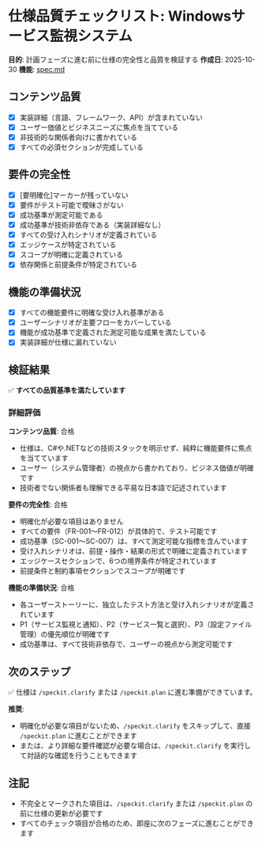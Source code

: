 # 仕様品質チェックリスト: Windowsサービス監視システム

**目的**: 計画フェーズに進む前に仕様の完全性と品質を検証する
**作成日**: 2025-10-30
**機能**: [spec.md](../spec.md)

## コンテンツ品質

- [x] 実装詳細（言語、フレームワーク、API）が含まれていない
- [x] ユーザー価値とビジネスニーズに焦点を当てている
- [x] 非技術的な関係者向けに書かれている
- [x] すべての必須セクションが完成している

## 要件の完全性

- [x] [要明確化]マーカーが残っていない
- [x] 要件がテスト可能で曖昧さがない
- [x] 成功基準が測定可能である
- [x] 成功基準が技術非依存である（実装詳細なし）
- [x] すべての受け入れシナリオが定義されている
- [x] エッジケースが特定されている
- [x] スコープが明確に定義されている
- [x] 依存関係と前提条件が特定されている

## 機能の準備状況

- [x] すべての機能要件に明確な受け入れ基準がある
- [x] ユーザーシナリオが主要フローをカバーしている
- [x] 機能が成功基準で定義された測定可能な成果を満たしている
- [x] 実装詳細が仕様に漏れていない

## 検証結果

✅ **すべての品質基準を満たしています**

### 詳細評価

**コンテンツ品質**: 合格
- 仕様は、C#や.NETなどの技術スタックを明示せず、純粋に機能要件に焦点を当てています
- ユーザー（システム管理者）の視点から書かれており、ビジネス価値が明確です
- 技術者でない関係者も理解できる平易な日本語で記述されています

**要件の完全性**: 合格
- 明確化が必要な項目はありません
- すべての要件（FR-001～FR-012）が具体的で、テスト可能です
- 成功基準（SC-001～SC-007）は、すべて測定可能な指標を含んでいます
- 受け入れシナリオは、前提・操作・結果の形式で明確に定義されています
- エッジケースセクションで、6つの境界条件が特定されています
- 前提条件と制約事項セクションでスコープが明確です

**機能の準備状況**: 合格
- 各ユーザーストーリーに、独立したテスト方法と受け入れシナリオが定義されています
- P1（サービス監視と通知）、P2（サービス一覧と選択）、P3（設定ファイル管理）の優先順位が明確です
- 成功基準は、すべて技術非依存で、ユーザーの視点から測定可能です

## 次のステップ

✅ 仕様は `/speckit.clarify` または `/speckit.plan` に進む準備ができています。

**推奨**: 
- 明確化が必要な項目がないため、`/speckit.clarify` をスキップして、直接 `/speckit.plan` に進むことができます
- または、より詳細な要件確認が必要な場合は、`/speckit.clarify` を実行して対話的な確認を行うこともできます

## 注記

- 不完全とマークされた項目は、`/speckit.clarify` または `/speckit.plan` の前に仕様の更新が必要です
- すべてのチェック項目が合格のため、即座に次のフェーズに進むことができます
